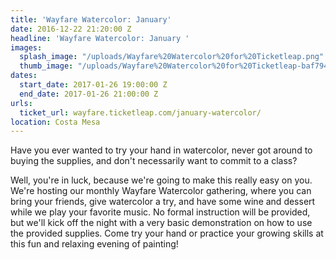 ```yaml
---
title: 'Wayfare Watercolor: January'
date: 2016-12-22 21:20:00 Z
headline: 'Wayfare Watercolor: January '
images:
  splash_image: "/uploads/Wayfare%20Watercolor%20for%20Ticketleap.png"
  thumb_image: "/uploads/Wayfare%20Watercolor%20for%20Ticketleap-baf794.png"
dates:
  start_date: 2017-01-26 19:00:00 Z
  end_date: 2017-01-26 21:00:00 Z
urls:
  ticket_url: wayfare.ticketleap.com/january-watercolor/
location: Costa Mesa
---
```


Have you ever wanted to try your hand in watercolor, never got around to buying the supplies, and don't necessarily want to commit to a class?

Well, you're in luck, because we're going to make this really easy on you. We're hosting our monthly Wayfare Watercolor gathering, where you can bring your friends, give watercolor a try, and have some wine and dessert while we play your favorite music. No formal instruction will be provided, but we'll kick off the night with a very basic demonstration on how to use the provided supplies. Come try your hand or practice your growing skills at this fun and relaxing evening of painting!